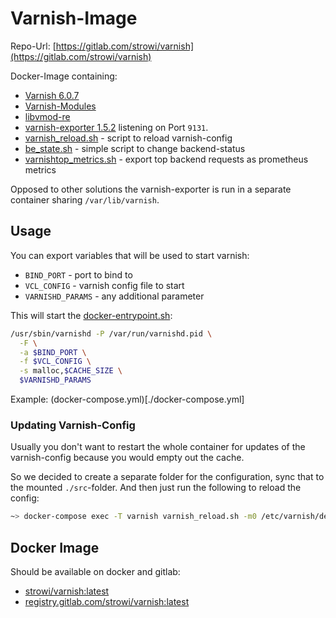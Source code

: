 # Varnish-Image

Repo-Url: [https://gitlab.com/strowi/varnish](https://gitlab.com/strowi/varnish)

Docker-Image containing:

* [Varnish 6.0.7](https://www.varnish-cache.org)
* [Varnish-Modules](https://github.com/varnish/varnish-modules.git)
* [libvmod-re](https://code.uplex.de/uplex-varnish/libvmod-re.git)
* [varnish-exporter 1.5.2](https://github.com/jonnenauha/prometheus_varnish_exporter) listening on Port `9131`.
* [varnish_reload.sh](./src/usr/local/bin/varnish_reload.sh) - script to reload varnish-config
* [be_state.sh](./src/usr/local/bin/be_state.sh) - simple script to change backend-status
* [varnishtop_metrics.sh](./src/usr/local/bin/varnishtop_metrics.sh) - export top backend requests as prometheus metrics

Opposed to other solutions the varnish-exporter is run in a separate
container sharing `/var/lib/varnish`.

## Usage

You can export variables that will be used to start varnish:

* `BIND_PORT` - port to bind to
* `VCL_CONFIG` - varnish config file to start
* `VARNISHD_PARAMS` - any additional parameter

This will start the [docker-entrypoint.sh](./src/docker-entrypoint.sh):

```bash
/usr/sbin/varnishd -P /var/run/varnishd.pid \
  -F \
  -a $BIND_PORT \
  -f $VCL_CONFIG \
  -s malloc,$CACHE_SIZE \
  $VARNISHD_PARAMS
```
Example: (docker-compose.yml)[./docker-compose.yml]

### Updating Varnish-Config

Usually you don't want to restart the whole container for updates of the varnish-config because you would empty out the cache.

So we decided to create a separate folder for the configuration, sync that to the mounted `./src`-folder. 
And then just run the following to reload the config:

```bash
~> docker-compose exec -T varnish varnish_reload.sh -m0 /etc/varnish/default.vcl
```

## Docker Image

Should be available on docker and gitlab:

* [strowi/varnish:latest](https://hub.docker.com/repository/docker/strowi/varnish)
* [registry.gitlab.com/strowi/varnish:latest](https://gitlab.com/strowi/varnish)

